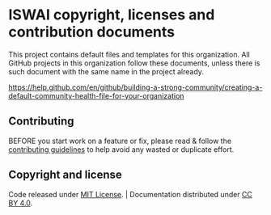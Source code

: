 # ISWAI copyright, licenses and contribution documents

This project contains default files and templates for this organization. All GitHub projects in this organization follow these documents, unless there is such document with the same name in the project already.

https://help.github.com/en/github/building-a-strong-community/creating-a-default-community-health-file-for-your-organization

## Contributing

BEFORE you start work on a feature or fix, please read & follow the
[contributing guidelines](https://github.com/iswai/.github/blob/master/CONTRIBUTING.md#contributing)
to help avoid any wasted or duplicate effort.

## Copyright and license

Code released under [MIT License](https://github.com/iswai/.github/blob/master/LICENSE.md). |
Documentation distributed under [CC BY 4.0](https://creativecommons.org/licenses/by/4.0/).
